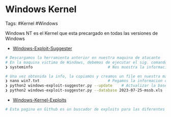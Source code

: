 # Windows Kernel 

Tags: #Kernel #Windows 

Windows NT es el Kernel que esta precargado en todas las versiones de Windows 

* [Windows-Exploit-Suggester](https://github.com/AonCyberLabs/Windows-Exploit-Suggester)
```bash 
# Descargamos la herramienta anterior en nuestra maquina de atacante
# En la maquina victima de Windows, debemos de ejecutar el sig. comando y copiar todo el resultado para despues poder usarlo con el exploit
❯ systeminfo                                 # Nos muestra la informacion de Windows

# Una vez obtenida la info, la copiamos y creamos un file en nuestra maquina de atacante
❯ nano win7.txt                              # Pegamos la informacion obtenida del comando anterior en ese archivo
❯ python2 windows-exploit-suggester.py --update    # Actualizar la base de datos 
❯ python2 windows-exploit-suggester.py --database 2023-07-25-mssb.xls --systeminfo ~/Desktop/win7.txt    # Con este comando haremos que con la base de datos mas actual pueda detectar las vulnerabilidades de la maquina victima 
```

* [Windows-Kernel-Exploits](https://github.com/SecWiki/windows-kernel-exploits)
```bash
# Esta pagina en Github es un buscador de exploits para las diferentes versiones de Windows, en la cual podemos descargar los file '.c, .exe'.
```